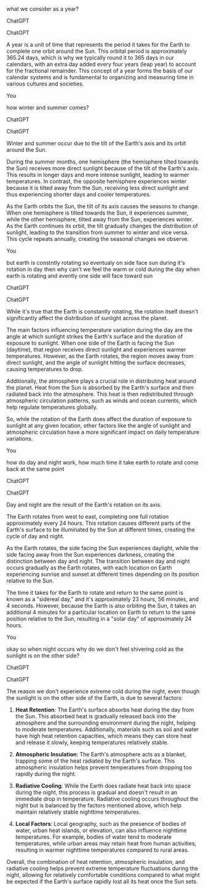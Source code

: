 what we consider as a year?

ChatGPT

ChatGPT

A year is a unit of time that represents the period it takes for the Earth to complete one orbit around the Sun. This orbital period is approximately 365.24 days, which is why we typically round it to 365 days in our calendars, with an extra day added every four years (leap year) to account for the fractional remainder. This concept of a year forms the basis of our calendar systems and is fundamental to organizing and measuring time in various cultures and societies.

You

how winter and summer comes?

ChatGPT

ChatGPT

Winter and summer occur due to the tilt of the Earth's axis and its orbit around the Sun.

During the summer months, one hemisphere (the hemisphere tilted towards the Sun) receives more direct sunlight because of the tilt of the Earth's axis. This results in longer days and more intense sunlight, leading to warmer temperatures. In contrast, the opposite hemisphere experiences winter because it is tilted away from the Sun, receiving less direct sunlight and thus experiencing shorter days and cooler temperatures.

As the Earth orbits the Sun, the tilt of its axis causes the seasons to change. When one hemisphere is tilted towards the Sun, it experiences summer, while the other hemisphere, tilted away from the Sun, experiences winter. As the Earth continues its orbit, the tilt gradually changes the distribution of sunlight, leading to the transition from summer to winter and vice versa. This cycle repeats annually, creating the seasonal changes we observe.

You

but earth is constntly rotating so eventualy on side face sun during it's rotation in day then why can't we feel the warm or cold during the day when earth is rotating and evently one side will face toward sun

ChatGPT

ChatGPT

While it's true that the Earth is constantly rotating, the rotation itself doesn't significantly affect the distribution of sunlight across the planet.

The main factors influencing temperature variation during the day are the angle at which sunlight strikes the Earth's surface and the duration of exposure to sunlight. When one side of the Earth is facing the Sun (daytime), that region receives direct sunlight and experiences warmer temperatures. However, as the Earth rotates, the region moves away from direct sunlight, and the angle of sunlight hitting the surface decreases, causing temperatures to drop.

Additionally, the atmosphere plays a crucial role in distributing heat around the planet. Heat from the Sun is absorbed by the Earth's surface and then radiated back into the atmosphere. This heat is then redistributed through atmospheric circulation patterns, such as winds and ocean currents, which help regulate temperatures globally.

So, while the rotation of the Earth does affect the duration of exposure to sunlight at any given location, other factors like the angle of sunlight and atmospheric circulation have a more significant impact on daily temperature variations.

You

how do day and night work, how much time it take earth to rotate and come back at the same point

ChatGPT

ChatGPT

Day and night are the result of the Earth's rotation on its axis.

The Earth rotates from west to east, completing one full rotation approximately every 24 hours. This rotation causes different parts of the Earth's surface to be illuminated by the Sun at different times, creating the cycle of day and night.

As the Earth rotates, the side facing the Sun experiences daylight, while the side facing away from the Sun experiences darkness, creating the distinction between day and night. The transition between day and night occurs gradually as the Earth rotates, with each location on Earth experiencing sunrise and sunset at different times depending on its position relative to the Sun.

The time it takes for the Earth to rotate and return to the same point is known as a "sidereal day," and it's approximately 23 hours, 56 minutes, and 4 seconds. However, because the Earth is also orbiting the Sun, it takes an additional 4 minutes for a particular location on Earth to return to the same position relative to the Sun, resulting in a "solar day" of approximately 24 hours.

You

okay so when night occurs why do we don't feel shivering cold as the sunlight is on the other side?

ChatGPT

ChatGPT

The reason we don't experience extreme cold during the night, even though the sunlight is on the other side of the Earth, is due to several factors:

1. **Heat Retention**: The Earth's surface absorbs heat during the day from the Sun. This absorbed heat is gradually released back into the atmosphere and the surrounding environment during the night, helping to moderate temperatures. Additionally, materials such as soil and water have high heat retention capacities, which means they can store heat and release it slowly, keeping temperatures relatively stable.
    
2. **Atmospheric Insulation**: The Earth's atmosphere acts as a blanket, trapping some of the heat radiated by the Earth's surface. This atmospheric insulation helps prevent temperatures from dropping too rapidly during the night.
    
3. **Radiative Cooling**: While the Earth does radiate heat back into space during the night, this process is gradual and doesn't result in an immediate drop in temperature. Radiative cooling occurs throughout the night but is balanced by the factors mentioned above, which help maintain relatively stable nighttime temperatures.
    
4. **Local Factors**: Local geography, such as the presence of bodies of water, urban heat islands, or elevation, can also influence nighttime temperatures. For example, bodies of water tend to moderate temperatures, while urban areas may retain heat from human activities, resulting in warmer nighttime temperatures compared to rural areas.
    

Overall, the combination of heat retention, atmospheric insulation, and radiative cooling helps prevent extreme temperature fluctuations during the night, allowing for relatively comfortable conditions compared to what might be expected if the Earth's surface rapidly lost all its heat once the Sun sets.